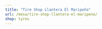 ```yaml
---
title: "Tire Shop Llantera El Maripeño"
url: /mesa/tire-shop-llantera-el-maripeno/
shop: tyres
---
```

